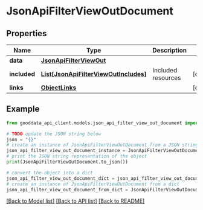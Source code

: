 # JsonApiFilterViewOutDocument


## Properties

Name | Type | Description | Notes
------------ | ------------- | ------------- | -------------
**data** | [**JsonApiFilterViewOut**](JsonApiFilterViewOut.md) |  | 
**included** | [**List[JsonApiFilterViewOutIncludes]**](JsonApiFilterViewOutIncludes.md) | Included resources | [optional] 
**links** | [**ObjectLinks**](ObjectLinks.md) |  | [optional] 

## Example

```python
from gooddata_api_client.models.json_api_filter_view_out_document import JsonApiFilterViewOutDocument

# TODO update the JSON string below
json = "{}"
# create an instance of JsonApiFilterViewOutDocument from a JSON string
json_api_filter_view_out_document_instance = JsonApiFilterViewOutDocument.from_json(json)
# print the JSON string representation of the object
print(JsonApiFilterViewOutDocument.to_json())

# convert the object into a dict
json_api_filter_view_out_document_dict = json_api_filter_view_out_document_instance.to_dict()
# create an instance of JsonApiFilterViewOutDocument from a dict
json_api_filter_view_out_document_from_dict = JsonApiFilterViewOutDocument.from_dict(json_api_filter_view_out_document_dict)
```
[[Back to Model list]](../README.md#documentation-for-models) [[Back to API list]](../README.md#documentation-for-api-endpoints) [[Back to README]](../README.md)


